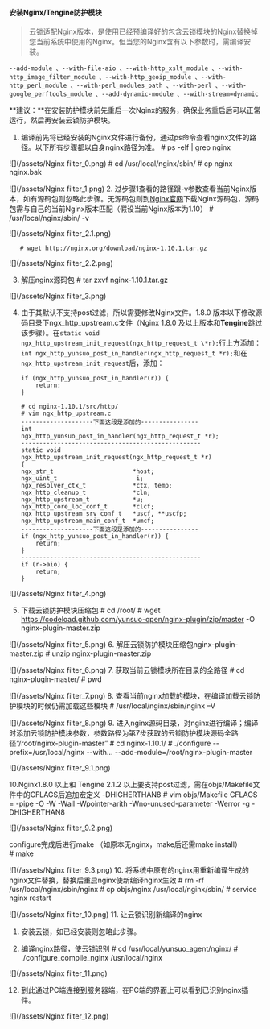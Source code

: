 #### 安装Nginx/Tengine防护模块
>云锁适配Nginx版本，是使用已经预编译好的包含云锁模块的Nginx替换掉您当前系统中使用的Nginx。但当您的Nginx含有以下参数时，需编译安装。
>
`--add-module、--with-file-aio、--with-http_xslt_module、--with-http_image_filter_module、--with-http_geoip_module、--with-http_perl_module、--with-perl_modules_path、--with-perl、--with-google_perftools_module、--add-dynamic-module、--with-stream=dynamic`

**建议：**在安装防护模块前先重启一次Nginx的服务，确保业务重启后可以正常运行，然后再安装云锁防护模块。

1. 编译前先将已经安装的Nginx文件进行备份，通过ps命令查看nginx文件的路径。以下所有步骤都以自身nginx路径为准。
       # ps -elf | grep nginx

 ![](/assets/Nginx filter_0.png)
       # cd /usr/local/nginx/sbin/
       # cp nginx nginx.bak

 ![](/assets/Nginx filter_1.png)
2. 过步骤1查看的路径跟-v参数查看当前Nginx版本，如有源码包则忽略此步骤。无源码包则到[Nginx官网](http://nginx.org/en/download.html)下载Nginx源码包，源码包需与自己的当前Nginx版本匹配（假设当前Nginx版本为1.10）
       # /usr/local/nginx/sbin/ -v
       
![](/assets/Nginx filter_2.1.png)
       
       # wget http://nginx.org/download/nginx-1.10.1.tar.gz

![](/assets/Nginx filter_2.2.png)

3. 解压nginx源码包
       # tar zxvf nginx-1.10.1.tar.gz

 ![](/assets/Nginx filter_3.png)
 
4. 由于其默认不支持post过滤，所以需要修改Nginx文件。1.8.0 版本以下修改源码目录下ngx_http_upstream.c文件（Nginx 1.8.0 及以上版本和**Tengine**跳过该步骤）。在`static void ngx_http_upstream_init_request(ngx_http_request_t \*r);`行上方添加：`int ngx_http_yunsuo_post_in_handler(ngx_http_request_t *r);`和在`ngx_http_upstream_init_request`后，添加：

       if (ngx_http_yunsuo_post_in_handler(r)) {
           return;
       }

       # cd nginx-1.10.1/src/http/
       # vim ngx_http_upstream.c
       --------------------下面这段是添加的----------------
       int
       ngx_http_yunsuo_post_in_handler(ngx_http_request_t *r);
       --------------------------------------------------
       static void
       ngx_http_upstream_init_request(ngx_http_request_t *r)
       {
       ngx_str_t                      *host;
       ngx_uint_t                      i;
       ngx_resolver_ctx_t             *ctx, temp;
       ngx_http_cleanup_t             *cln;
       ngx_http_upstream_t            *u;
       ngx_http_core_loc_conf_t       *clcf;
       ngx_http_upstream_srv_conf_t   *uscf, **uscfp;
       ngx_http_upstream_main_conf_t  *umcf;
       --------------------下面这段是添加的----------------
       if (ngx_http_yunsuo_post_in_handler(r)) {
           return;
       }
       --------------------------------------------------
       if (r->aio) {
           return;
       }

 ![](/assets/Nginx filter_4.png)
 
5. 下载云锁防护模块压缩包
       # cd /root/
       # wget https://codeload.github.com/yunsuo-open/nginx-plugin/zip/master -O nginx-plugin-master.zip

 ![](/assets/Nginx filter_5.png)
6. 解压云锁防护模块压缩包nginx-plugin-master.zip
       # unzip nginx-plugin-master.zip

 ![](/assets/Nginx filter_6.png)
7. 获取当前云锁模块所在目录的全路径
       # cd nginx-plugin-master/
       # pwd

 ![](/assets/Nginx filter_7.png)
8. 查看当前nginx加载的模块，在编译加载云锁防护模块的时候仍需加载这些模块
       # /usr/local/nginx/sbin/nginx –V

 ![](/assets/Nginx filter_8.png)
9. 进入nginx源码目录，对nginx进行编译；编译时添加云锁防护模块参数，参数路径为第7步获取的云锁防护模块源码全路径“/root/nginx-plugin-master”
       # cd nginx-1.10.1/
       # ./configure --prefix=/usr/local/nginx --with... --add-module=/root/nginx-plugin-master

 ![](/assets/Nginx filter_9.1.png) 

10.Nginx1.8.0 以上和 Tengine 2.1.2 以上要支持post过滤，需在objs/Makefile文件中的CFLAGS后追加宏定义 -DHIGHERTHAN8
        # vim objs/Makefile
        CFLAGS =  -pipe  -O -W -Wall -Wpointer-arith -Wno-unused-parameter -Werror -g -DHIGHERTHAN8

 ![](/assets/Nginx filter_9.2.png)

 configure完成后进行make（如原本无nginx，make后还需make install）      
        # make

 ![](/assets/Nginx filter_9.3.png)
10. 将系统中原有的nginx用重新编译生成的nginx文件替换，替换后重启nginx使新编译nginx生效
        # rm -rf /usr/local/nginx/sbin/nginx
        # cp objs/nginx /usr/local/nginx/sbin/
        # service nginx restart

 ![](/assets/Nginx filter_10.png)
11.  让云锁识别新编译的nginx

 1) 安装云锁，如已经安装则忽略此步骤。

 2) 编译nginx路径，使云锁识别
         # cd /usr/local/yunsuo_agent/nginx/
         # ./configure_compile_nginx /usr/local/nginx
 
 ![](/assets/Nginx filter_11.png)

12. 到此通过PC端连接到服务器端，在PC端的界面上可以看到已识别nginx插件。

 ![](/assets/Nginx filter_12.png)